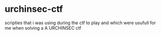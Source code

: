# urchinsec-ctf
scripties that i was using during the ctf to play and which were usufull for me when solving a A URCHINSEC ctf 
